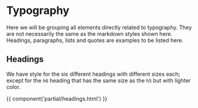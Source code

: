 # Typography

Here we will be grouping all elements directly related to typography. They are not necessarily the same as the markdown styles shown here. Headings, paragraphs, lists and quotes are examples to be listed here.

## Headings

We have style for the six different headings with different sizes each; except for the `h6` heading that has the same size as the `h5` but with lighter color.

{{ component('partial/headings.html') }}
